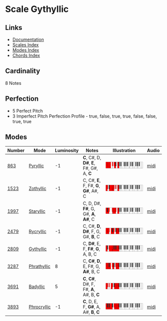# Scale Gythyllic

## Links

- [Documentation](README.md)
- [Scales Index](Scales.md)
- [Modes Index](Modes.md)
- [Chords Index](Chords.md)

## Cardinality

8 Notes

## Perfection

- 5 Perfect Pitch
- 3 Imperfect Pitch
Perfection Profile - true, false, true, true, false, false, true, true

## Modes

| Number | Mode | Luminosity | Notes | Illustration | Audio |
|--------|------|------------|-------|--------------|-------|
| [863](https://ianring.com/musictheory/scales/863) | [Pyryllic](ModePyryllic.md) | -1 | **C**, C#, D, **D#**, **E**, F#, G#, A, **C** | ![CNaturalPyryllic](ModeCNaturalPyryllic.png) | [midi](https://github.com/edipermadi/music/blob/main/docs/ModeCNaturalPyryllic.mid?raw=true) | 
| [1523](https://ianring.com/musictheory/scales/1523) | [Zothyllic](ModeZothyllic.md) | -1 | C, C#, **E**, F, F#, **G**, **G#**, A#, C | ![CNaturalZothyllic](ModeCNaturalZothyllic.png) | [midi](https://github.com/edipermadi/music/blob/main/docs/ModeCNaturalZothyllic.mid?raw=true) | 
| [1997](https://ianring.com/musictheory/scales/1997) | [Staryllic](ModeStaryllic.md) | -1 | C, D, D#, **F#**, G, G#, **A**, **A#**, C | ![CNaturalStaryllic](ModeCNaturalStaryllic.png) | [midi](https://github.com/edipermadi/music/blob/main/docs/ModeCNaturalStaryllic.mid?raw=true) | 
| [2479](https://ianring.com/musictheory/scales/2479) | [Rycryllic](ModeRycryllic.md) | -1 | C, C#, **D**, **D#**, F, G, G#, **B**, C | ![CNaturalRycryllic](ModeCNaturalRycryllic.png) | [midi](https://github.com/edipermadi/music/blob/main/docs/ModeCNaturalRycryllic.mid?raw=true) | 
| [2809](https://ianring.com/musictheory/scales/2809) | [Gythyllic](ModeGythyllic.md) | -1 | C, **D#**, E, F, **F#**, **G**, A, B, C | ![CNaturalGythyllic](ModeCNaturalGythyllic.png) | [midi](https://github.com/edipermadi/music/blob/main/docs/ModeCNaturalGythyllic.mid?raw=true) | 
| [3287](https://ianring.com/musictheory/scales/3287) | [Phrathyllic](ModePhrathyllic.md) | 8 | C, **C#**, **D**, E, F#, G, **A#**, B, C | ![CNaturalPhrathyllic](ModeCNaturalPhrathyllic.png) | [midi](https://github.com/edipermadi/music/blob/main/docs/ModeCNaturalPhrathyllic.mid?raw=true) | 
| [3691](https://ianring.com/musictheory/scales/3691) | [Badyllic](ModeBadyllic.md) | 5 | **C**, **C#**, D#, F, F#, **A**, A#, B, **C** | ![CNaturalBadyllic](ModeCNaturalBadyllic.png) | [midi](https://github.com/edipermadi/music/blob/main/docs/ModeCNaturalBadyllic.mid?raw=true) | 
| [3893](https://ianring.com/musictheory/scales/3893) | [Phrocryllic](ModePhrocryllic.md) | -1 | **C**, D, E, F, **G#**, A, A#, **B**, **C** | ![CNaturalPhrocryllic](ModeCNaturalPhrocryllic.png) | [midi](https://github.com/edipermadi/music/blob/main/docs/ModeCNaturalPhrocryllic.mid?raw=true) | 
